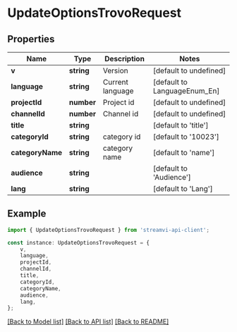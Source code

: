 # UpdateOptionsTrovoRequest


## Properties

Name | Type | Description | Notes
------------ | ------------- | ------------- | -------------
**v** | **string** | Version | [default to undefined]
**language** | **string** | Current language | [default to LanguageEnum_En]
**projectId** | **number** | Project id | [default to undefined]
**channelId** | **number** | Channel id | [default to undefined]
**title** | **string** |  | [default to 'title']
**categoryId** | **string** | category id | [default to '10023']
**categoryName** | **string** | category name | [default to 'name']
**audience** | **string** |  | [default to 'Audience']
**lang** | **string** |  | [default to 'Lang']

## Example

```typescript
import { UpdateOptionsTrovoRequest } from 'streamvi-api-client';

const instance: UpdateOptionsTrovoRequest = {
    v,
    language,
    projectId,
    channelId,
    title,
    categoryId,
    categoryName,
    audience,
    lang,
};
```

[[Back to Model list]](../README.md#documentation-for-models) [[Back to API list]](../README.md#documentation-for-api-endpoints) [[Back to README]](../README.md)
